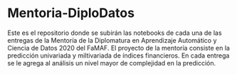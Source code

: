 # Mentoria-DiploDatos

Este es el repositorio donde se subirán las notebooks de cada una de las entregas de la Mentoría de la Diplomatura en Aprendizaje Automático y Ciencia de Datos 2020 del FaMAF. El proyecto de la mentoría consiste en la predicción univariada y miltivariada de índices financieros. En cada entrega se le agrega al análisis un nivel mayor de complejidad en la predicción. 
